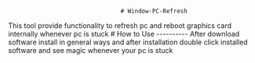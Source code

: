                                     # Window-PC-Refresh
This tool provide functionality to refresh pc and reboot  graphics card internally whenever pc is stuck
                                    # How to Use 
                                      ----------
After download software install in general ways and after installation double click installed software and see magic whenever your pc is stuck
